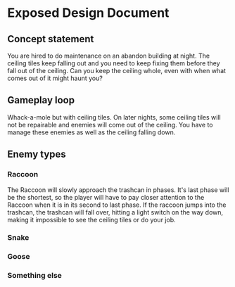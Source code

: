 # Exposed Design Document

## Concept statement
You are hired to do maintenance on an abandon building at night. The ceiling tiles keep falling out and you need to keep fixing them before they fall out of the ceiling. Can you keep the ceiling whole, even with when what comes out of it might haunt you?

## Gameplay loop
Whack-a-mole but with ceiling tiles. On later nights, some ceiling tiles will not be repairable and enemies will come out of the ceiling. You have to manage these enemies as well as the ceiling falling down. 

## Enemy types
### Raccoon
The Raccoon will slowly approach the trashcan in phases. It's last phase will be the shortest, so the player will have to pay closer attention to the Raccoon when it is in its second to last phase. If the raccoon jumps into the trashcan, the trashcan will fall over, hitting a light switch on the way down, making it impossible to see the ceiling tiles or do your job.

### Snake

### Goose

### Something else